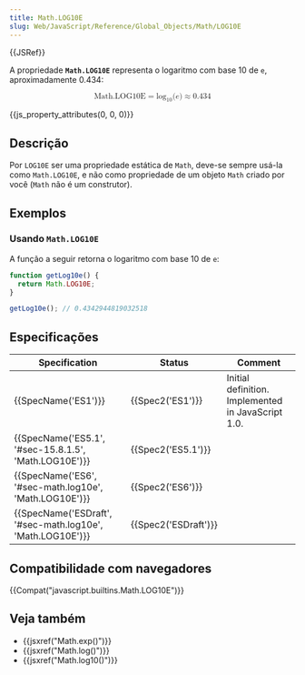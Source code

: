 ```yaml
---
title: Math.LOG10E
slug: Web/JavaScript/Reference/Global_Objects/Math/LOG10E
---
```

{{JSRef}}

A propriedade **`Math.LOG10E`** representa o logaritmo com base 10 de `e`, aproximadamente 0.434:

<math display="block"><semantics><mrow><mstyle mathvariant="monospace"><mi>Math.LOG10E</mi></mstyle><mo>=</mo><msub><mo lspace="0em" rspace="0em">log</mo><mn>10</mn></msub><mo stretchy="false">(</mo><mi>e</mi><mo stretchy="false">)</mo><mo>≈</mo><mn>0.434</mn></mrow><annotation encoding="TeX">\mathtt{\mi{Math.LOG10E}} = \log_10(e) \approx 0.434</annotation></semantics></math>

{{js_property_attributes(0, 0, 0)}}

## Descrição

Por `LOG10E` ser uma propriedade estática de `Math`, deve-se sempre usá-la como `Math.LOG10E`, e não como propriedade de um objeto `Math` criado por você (`Math` não é um construtor).

## Exemplos

### Usando `Math.LOG10E`

A função a seguir retorna o logaritmo com base 10 de `e`:

```js
function getLog10e() {
  return Math.LOG10E;
}

getLog10e(); // 0.4342944819032518
```

## Especificações

| Specification                                                                | Status                       | Comment                                            |
| ---------------------------------------------------------------------------- | ---------------------------- | -------------------------------------------------- |
| {{SpecName('ES1')}}                                                     | {{Spec2('ES1')}}         | Initial definition. Implemented in JavaScript 1.0. |
| {{SpecName('ES5.1', '#sec-15.8.1.5', 'Math.LOG10E')}}     | {{Spec2('ES5.1')}}     |                                                    |
| {{SpecName('ES6', '#sec-math.log10e', 'Math.LOG10E')}}     | {{Spec2('ES6')}}         |                                                    |
| {{SpecName('ESDraft', '#sec-math.log10e', 'Math.LOG10E')}} | {{Spec2('ESDraft')}} |                                                    |

## Compatibilidade com navegadores

{{Compat("javascript.builtins.Math.LOG10E")}}

## Veja também

- {{jsxref("Math.exp()")}}
- {{jsxref("Math.log()")}}
- {{jsxref("Math.log10()")}}
